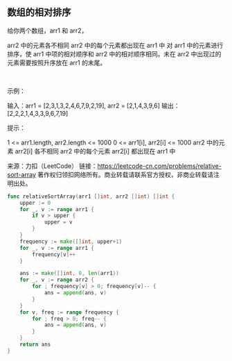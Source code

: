 ## 数组的相对排序
给你两个数组，arr1 和 arr2，

arr2 中的元素各不相同
arr2 中的每个元素都出现在 arr1 中
对 arr1 中的元素进行排序，使 arr1 中项的相对顺序和 arr2 中的相对顺序相同。未在 arr2 中出现过的元素需要按照升序放在 arr1 的末尾。

 

示例：

输入：arr1 = [2,3,1,3,2,4,6,7,9,2,19], arr2 = [2,1,4,3,9,6]
输出：[2,2,2,1,4,3,3,9,6,7,19]
 

提示：

1 <= arr1.length, arr2.length <= 1000
0 <= arr1[i], arr2[i] <= 1000
arr2 中的元素 arr2[i] 各不相同
arr2 中的每个元素 arr2[i] 都出现在 arr1 中

来源：力扣（LeetCode）
链接：https://leetcode-cn.com/problems/relative-sort-array
著作权归领扣网络所有。商业转载请联系官方授权，非商业转载请注明出处。
```go
func relativeSortArray(arr1 []int, arr2 []int) []int {
    upper := 0
    for _, v := range arr1 {
        if v > upper {
            upper = v
        }
    }
    frequency := make([]int, upper+1)
    for _, v := range arr1 {
        frequency[v]++
    }

    ans := make([]int, 0, len(arr1))
    for _, v := range arr2 {
        for ; frequency[v] > 0; frequency[v]-- {
            ans = append(ans, v)
        }
    }
    for v, freq := range frequency {
        for ; freq > 0; freq-- {
            ans = append(ans, v)
        }
    }
    return ans
}

```
